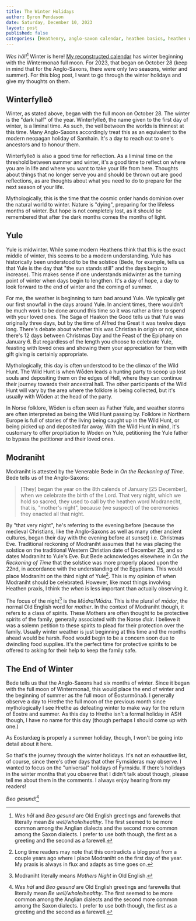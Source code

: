 ```yaml
---
title: The Winter Holidays
author: Byron Pendason
date: Saturday, December 10, 2023
layout: post
published: false
categories: [Heathenry, anglo-saxon calendar, heathen basics, heathen worship, reconstruction]
---
```


*Wes hāl!*[^1] Winter is here! [My reconstructed calendar](https://www.minewyrtruman.com/anglosaxoncalendar) has winter beginning with the Wintermonað full moon. For 2023, that began on October 28 (keep in mind that for the Anglo-Saxons, there were only two seasons, winter and summer). For this blog post, I want to go through the winter holidays and give my thoughts on them.

## Winterfylleð

Winter, as stated above, began with the full moon on October 28. The winter is the "dark half" of the year. Winterfylleð, the name given to the first day of winter, is a liminal time. As such, the veil between the worlds is thinnest at this time. Many Anglo-Saxons accordingly treat this as an equivalent to the modern neopagan holiday of Samhain. It's a day to reach out to one's ancestors and to honour them.

Winterfylleð is also a good time for reflection. As a liminal time on the threshold between summer and winter, it's a good time to reflect on where you are in life and where you want to take your life from here. Thoughts about things that no longer serve you and should be thrown out are good reflections, as are thoughts about what you need to do to prepare for the next season of your life.

Mythologically, this is the time that the cosmic order hands dominion over the natural world to winter. Nature is "dying", preparing for the lifeless months of winter. But hope is not completely lost, as it should be remembered that after the dark months comes the months of light.

## Yule

Yule is midwinter. While some modern Heathens think that this is the exact middle of winter, this seems to be a modern understanding. Yule has historically been understood to be the solstice (Bede, for example, tells us that Yule is the day that "the sun stands still" and the days begin to increase). This makes sense if one understands midwinter as the turning point of winter when days begin to lengthen. It's a day of hope, a day to look forward to the end of winter and the coming of summer.

For me, the weather is beginning to turn bad around Yule. We typically get our first snowfall in the days around Yule. In ancient times, there wouldn't be much work to be done around this time so it was rather a time to spend with your loved ones. The Saga of Haakon the Good tells us that Yule was originally three days, but by the time of Alfred the Great it was twelve days long. There's debate about whether this was Christian in origin or not, since there's 12 days between Christmas Day and the Feast of the Epiphany on January 6. But regardless of the length you choose to celebrate Yule, feasting with loved ones and showing them your appreciation for them with gift giving is certainly appropriate. 

Mythologically, this day is often understood to be the climax of the Wild Hunt. The Wild Hunt is when Wōden leads a hunting party to scoop up lost souls and depositing them on the edges of Hell, where they can continue their journey towards their ancestral hall. The other participants of the Wild Hunt will vary by the area where the folklore is being collected, but it's usually with Wōden at the head of the party.

In Norse folklore, Wōden is often seen as Father Yule, and weather storms are often interpreted as being the Wild Hunt passing by. Folklore in Northern Europe is full of stories of the living being caught up in the Wild Hunt, or being picked up and deposited far away. With the Wild Hunt in mind, it's customary to offer propitiation to Woden on Yule, petitioning the Yule father to bypass the petitioner and their loved ones.

## Modraniht

Modraniht is attested by the Venerable Bede in *On the Reckoning of Time*. Bede tells us of the Anglo-Saxons:

> [They] began the year on the 8th calends of January [25 December], when we celebrate the birth of the Lord. That very night, which we hold so sacred, they used to call by the heathen word Modranecht, that is, "mother's night", because (we suspect) of the ceremonies they enacted all that night.

By "that very night", he's referring to the evening before (because the medieval Christians, like the Anglo-Saxons as well as many other ancient cultures, began their day with the evening before at sunset) i.e. Christmas Eve. Traditional reckoning of Modraniht assumes that he was placing the solstice on the traditional Western Christian date of December 25, and so dates Modraniht to Yule's Eve. But Bede acknowledges elsewhere in *On the Reckoning of Time* that the solstice was more properly placed upon the 22nd, in accordance with the understanding of the Egyptians. This would place Modraniht on the third night of Yule[^3]. This is my opinion of when Modraniht should be celebrated. However, like most things involving Heathen praxis, I think the *when* is less important than actually observing it.

The focus of the night[^2] is the *Mōdra*/*Mōdru*. This is the plural of *mōdor*, the normal Old English word for *mother*. In the context of Modraniht though, it refers to a class of spirits. These Mothers are often thought to be protective spirits of the family, generally associated with the Norse *disir*. I believe it was a solemn petition to these spirits to plead for their protection over the family. Usually winter weather is just beginning at this time and the months ahead would be harsh. Food would begin to be a concern soon due to dwindling food supplies. It's the perfect time for protective spirits to be offered to asking for their help to keep the family safe.

## The End of Winter

Bede tells us that the Anglo-Saxons had six months of winter. Since it began with the full moon of Wintermonað, this would place the end of winter and the beginning of summer as the full moon of Ēosturmōnað. I generally observe a day to Hrethe the full moon of the previous month since mythologically I see Hrethe as defeating winter to make way for the return of Eostre and summer. As this day to Hrethe isn't a formal holiday in ASH though, I have no name for this day (though perhaps I should come up with one.) 

As Eosturdæg is properly a summer holiday, though, I won't be going into detail about it here.

So that's the journey through the winter holidays. It's not an exhaustive list, of course, since there's other days that other Fyrnsideras may observe. I wanted to focus on the "universal" holidays of Fyrnsidu. If there's holidays in the winter months that you observe that I didn't talk about though, please tell me about them in the comments. I always enjoy hearing from my readers!

*Beo gesund!*[^1]

[^1]: *Wes hāl* and *Beo gesund* are Old English greetings and farewells that literally mean *Be well/whole/healthy*. The first seemed to be more common among the Anglian dialects and the second more common among the Saxon dialects. I prefer to use both though, the first as a greeting and the second as a farewell.

[^2]: Modraniht literally means *Mothers Night* in Old English.

[^3]: Long time readers may note that this contradicts a blog post from a couple years ago where I place Modraniht on the first day of the year. My praxis is always in flux and adapts as time goes on.